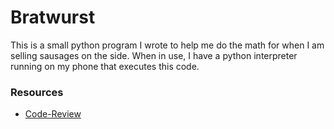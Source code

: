 # Bratwurst

This is a small python program I wrote to help me do the math for when I am selling sausages on the side.
When in use, I have a python interpreter running on my phone that executes this code.

### Resources

- [Code-Review](https://codereview.stackexchange.com/questions/186947/bratwurst-py-a-helper-program-for-a-cashier)
